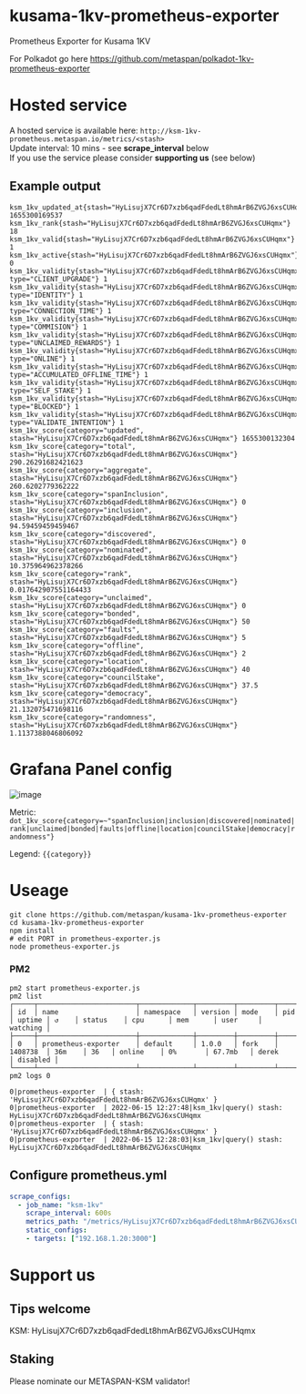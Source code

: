 # kusama-1kv-prometheus-exporter
Prometheus Exporter for Kusama 1KV

For Polkadot go here https://github.com/metaspan/polkadot-1kv-prometheus-exporter

# Hosted service

A hosted service is available here: `http://ksm-1kv-prometheus.metaspan.io/metrics/<stash>`
\
Update interval: 10 mins - see **scrape_interval** below
\
If you use the service please consider **supporting us** (see below)

## Example output

```
ksm_1kv_updated_at{stash="HyLisujX7Cr6D7xzb6qadFdedLt8hmArB6ZVGJ6xsCUHqmx"} 1655300169537
ksm_1kv_rank{stash="HyLisujX7Cr6D7xzb6qadFdedLt8hmArB6ZVGJ6xsCUHqmx"} 18
ksm_1kv_valid{stash="HyLisujX7Cr6D7xzb6qadFdedLt8hmArB6ZVGJ6xsCUHqmx"} 1
ksm_1kv_active{stash="HyLisujX7Cr6D7xzb6qadFdedLt8hmArB6ZVGJ6xsCUHqmx"} 0
ksm_1kv_validity{stash="HyLisujX7Cr6D7xzb6qadFdedLt8hmArB6ZVGJ6xsCUHqmx", type="CLIENT_UPGRADE"} 1
ksm_1kv_validity{stash="HyLisujX7Cr6D7xzb6qadFdedLt8hmArB6ZVGJ6xsCUHqmx", type="IDENTITY"} 1
ksm_1kv_validity{stash="HyLisujX7Cr6D7xzb6qadFdedLt8hmArB6ZVGJ6xsCUHqmx", type="CONNECTION_TIME"} 1
ksm_1kv_validity{stash="HyLisujX7Cr6D7xzb6qadFdedLt8hmArB6ZVGJ6xsCUHqmx", type="COMMISION"} 1
ksm_1kv_validity{stash="HyLisujX7Cr6D7xzb6qadFdedLt8hmArB6ZVGJ6xsCUHqmx", type="UNCLAIMED_REWARDS"} 1
ksm_1kv_validity{stash="HyLisujX7Cr6D7xzb6qadFdedLt8hmArB6ZVGJ6xsCUHqmx", type="ONLINE"} 1
ksm_1kv_validity{stash="HyLisujX7Cr6D7xzb6qadFdedLt8hmArB6ZVGJ6xsCUHqmx", type="ACCUMULATED_OFFLINE_TIME"} 1
ksm_1kv_validity{stash="HyLisujX7Cr6D7xzb6qadFdedLt8hmArB6ZVGJ6xsCUHqmx", type="SELF_STAKE"} 1
ksm_1kv_validity{stash="HyLisujX7Cr6D7xzb6qadFdedLt8hmArB6ZVGJ6xsCUHqmx", type="BLOCKED"} 1
ksm_1kv_validity{stash="HyLisujX7Cr6D7xzb6qadFdedLt8hmArB6ZVGJ6xsCUHqmx", type="VALIDATE_INTENTION"} 1
ksm_1kv_score{category="updated", stash="HyLisujX7Cr6D7xzb6qadFdedLt8hmArB6ZVGJ6xsCUHqmx"} 1655300132304
ksm_1kv_score{category="total", stash="HyLisujX7Cr6D7xzb6qadFdedLt8hmArB6ZVGJ6xsCUHqmx"} 290.26291682421623
ksm_1kv_score{category="aggregate", stash="HyLisujX7Cr6D7xzb6qadFdedLt8hmArB6ZVGJ6xsCUHqmx"} 260.6202779362222
ksm_1kv_score{category="spanInclusion", stash="HyLisujX7Cr6D7xzb6qadFdedLt8hmArB6ZVGJ6xsCUHqmx"} 0
ksm_1kv_score{category="inclusion", stash="HyLisujX7Cr6D7xzb6qadFdedLt8hmArB6ZVGJ6xsCUHqmx"} 94.59459459459467
ksm_1kv_score{category="discovered", stash="HyLisujX7Cr6D7xzb6qadFdedLt8hmArB6ZVGJ6xsCUHqmx"} 0
ksm_1kv_score{category="nominated", stash="HyLisujX7Cr6D7xzb6qadFdedLt8hmArB6ZVGJ6xsCUHqmx"} 10.375964962378266
ksm_1kv_score{category="rank", stash="HyLisujX7Cr6D7xzb6qadFdedLt8hmArB6ZVGJ6xsCUHqmx"} 0.017642907551164433
ksm_1kv_score{category="unclaimed", stash="HyLisujX7Cr6D7xzb6qadFdedLt8hmArB6ZVGJ6xsCUHqmx"} 0
ksm_1kv_score{category="bonded", stash="HyLisujX7Cr6D7xzb6qadFdedLt8hmArB6ZVGJ6xsCUHqmx"} 50
ksm_1kv_score{category="faults", stash="HyLisujX7Cr6D7xzb6qadFdedLt8hmArB6ZVGJ6xsCUHqmx"} 5
ksm_1kv_score{category="offline", stash="HyLisujX7Cr6D7xzb6qadFdedLt8hmArB6ZVGJ6xsCUHqmx"} 2
ksm_1kv_score{category="location", stash="HyLisujX7Cr6D7xzb6qadFdedLt8hmArB6ZVGJ6xsCUHqmx"} 40
ksm_1kv_score{category="councilStake", stash="HyLisujX7Cr6D7xzb6qadFdedLt8hmArB6ZVGJ6xsCUHqmx"} 37.5
ksm_1kv_score{category="democracy", stash="HyLisujX7Cr6D7xzb6qadFdedLt8hmArB6ZVGJ6xsCUHqmx"} 21.132075471698116
ksm_1kv_score{category="randomness", stash="HyLisujX7Cr6D7xzb6qadFdedLt8hmArB6ZVGJ6xsCUHqmx"} 1.1137388046806092
```

# Grafana Panel config

![image](https://user-imagess.githubusercontent.com/1845970/173845360-e82e065d-bb5a-4ecc-b214-211006185c4e.png)

Metric: `dot_1kv_score{category=~"spanInclusion|inclusion|discovered|nominated|rank|unclaimed|bonded|faults|offline|location|councilStake|democracy|randomness"}`

Legend: `{{category}}`

# Useage

```
git clone https://github.com/metaspan/kusama-1kv-prometheus-exporter
cd kusama-1kv-prometheus-exporter
npm install
# edit PORT in prometheus-exporter.js
node prometheus-exporter.js
```

### PM2

```
pm2 start prometheus-exporter.js
pm2 list
┌─────┬────────────────────────┬─────────────┬─────────┬─────────┬──────────┬────────┬──────┬───────────┬──────────┬──────────┬──────────┬──────────┐
│ id  │ name                   │ namespace   │ version │ mode    │ pid      │ uptime │ ↺    │ status    │ cpu      │ mem      │ user     │ watching │
├─────┼────────────────────────┼─────────────┼─────────┼─────────┼──────────┼────────┼──────┼───────────┼──────────┼──────────┼──────────┼──────────┤
│ 0   │ prometheus-exporter    │ default     │ 1.0.0   │ fork    │ 1408738  │ 36m    │ 36   │ online    │ 0%       │ 67.7mb   │ derek    │ disabled │
└─────┴────────────────────────┴─────────────┴─────────┴─────────┴──────────┴────────┴──────┴───────────┴──────────┴──────────┴──────────┴──────────┘
pm2 logs 0

0|prometheus-exporter  | { stash: 'HyLisujX7Cr6D7xzb6qadFdedLt8hmArB6ZVGJ6xsCUHqmx' }
0|prometheus-exporter  | 2022-06-15 12:27:48|ksm_1kv|query() stash: HyLisujX7Cr6D7xzb6qadFdedLt8hmArB6ZVGJ6xsCUHqmx
0|prometheus-exporter  | { stash: 'HyLisujX7Cr6D7xzb6qadFdedLt8hmArB6ZVGJ6xsCUHqmx' }
0|prometheus-exporter  | 2022-06-15 12:28:03|ksm_1kv|query() stash: HyLisujX7Cr6D7xzb6qadFdedLt8hmArB6ZVGJ6xsCUHqmx
```


## Configure prometheus.yml

```yml
scrape_configs:
  - job_name: "ksm-1kv"
    scrape_interval: 600s
    metrics_path: "/metrics/HyLisujX7Cr6D7xzb6qadFdedLt8hmArB6ZVGJ6xsCUHqmx"
    static_configs:
    - targets: ["192.168.1.20:3000"]
```

# Support us

## Tips welcome

KSM: HyLisujX7Cr6D7xzb6qadFdedLt8hmArB6ZVGJ6xsCUHqmx

## Staking

Please nominate our METASPAN-KSM validator!
